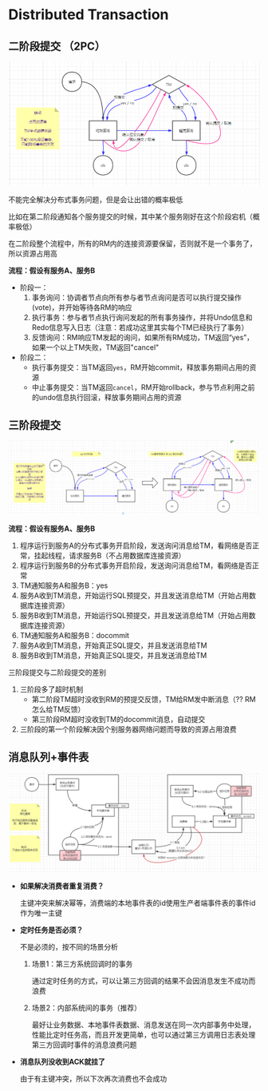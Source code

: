 # Distributed Transaction



## 二阶段提交 （2PC）

![image-20220124150647416](assets/image-20220124150647416.png)

不能完全解决分布式事务问题，但是会让出错的概率极低

比如在第二阶段通知各个服务提交的时候，其中某个服务刚好在这个阶段宕机（概率极低）

在二阶段整个流程中，所有的RM内的连接资源要保留，否则就不是一个事务了，所以资源占用高

**流程：假设有服务A、服务B**

- 阶段一：
  1. 事务询问：协调者节点向所有参与者节点询问是否可以执行提交操作(vote)，并开始等待各RM的响应
  2. 执行事务：参与者节点执行询问发起的所有事务操作，并将Undo信息和Redo信息写入日志（注意：若成功这里其实每个TM已经执行了事务）
  3. 反馈询问：RM响应TM发起的询问，如果所有RM成功，TM返回“yes”，如果一个以上TM失败，TM返回"cancel"
- 阶段二：
  - 执行事务提交：当TM返回`yes`，RM开始commit，释放事务期间占用的资源
  - 中止事务提交：当TM返回`cancel`，RM开始rollback，参与节点利用之前的undo信息执行回滚，释放事务期间占用的资源

## 三阶段提交

![image-20220124152135152](assets/image-20220124152135152.png)

**流程：假设有服务A、服务B**

1. 程序运行到服务A的分布式事务开启阶段，发送询问消息给TM，看网络是否正常，挂起线程，请求服务B（不占用数据库连接资源）
2. 程序运行到服务B的分布式事务开启阶段，发送询问消息给TM，看网络是否正常
3. TM通知服务A和服务B：yes
4. 服务A收到TM消息，开始运行SQL预提交，并且发送消息给TM（开始占用数据库连接资源）
5. 服务B收到TM消息，开始运行SQL预提交，并且发送消息给TM（开始占用数据库连接资源）
6. TM通知服务A和服务B：docommit
7. 服务A收到TM消息，开始真正SQL提交，并且发送消息给TM
8. 服务B收到TM消息，开始真正SQL提交，并且发送消息给TM

三阶段提交与二阶段提交的差别

1. 三阶段多了超时机制
   - 第二阶段TM超时没收到RM的预提交反馈，TM给RM发中断消息（?? RM怎么给TM反馈）
   - 第三阶段RM超时没收到TM的docommit消息，自动提交
2. 三阶段的第一个阶段解决因个别服务器网络问题而导致的资源占用浪费



## 消息队列+事件表

![image-20220124170209936](assets/image-20220124170209936.png)

- **如果解决消费者重复消费？**

  主键冲突来解决幂等，消费端的本地事件表的id使用生产者端事件表的事件id作为唯一主键

- **定时任务是否必须？** 

  不是必须的，按不同的场景分析

  1. 场景1：第三方系统回调时的事务

     通过定时任务的方式，可以让第三方回调的结果不会因消息发生不成功而浪费

  2. 场景2：内部系统间的事务（推荐）

     最好让业务数据、本地事件表数据、消息发送在同一次内部事务中处理，性能比定时任务高，而且开发更简单，也可以通过第三方调用日志表处理第三方回调时事件的消息浪费问题

- **消息队列没收到ACK就挂了**

  由于有主键冲突，所以下次再次消费也不会成功





















